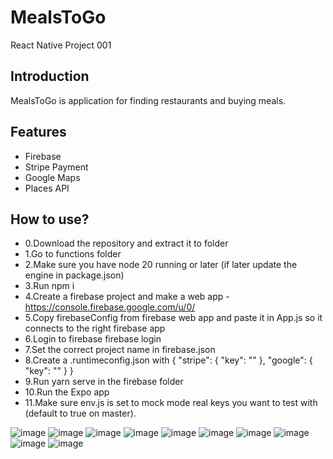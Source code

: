 # MealsToGo

React Native Project 001

## Introduction

MealsToGo is application for finding restaurants and buying meals.

## Features

- Firebase
- Stripe Payment
- Google Maps
- Places API

## How to use?

- 0.Download the repository and extract it to folder
- 1.Go to functions folder
- 2.Make sure you have node 20 running or later (if later update the engine in package.json)
- 3.Run npm i
- 4.Create a firebase project and make a web app - https://console.firebase.google.com/u/0/
- 5.Copy firebaseConfig from firebase web app and paste it in App.js so it connects to the right firebase app
- 6.Login to firebase firebase login
- 7.Set the correct project name in firebase.json
- 8.Create a .runtimeconfig.json with
  {
  "stripe": {
  "key": "<empty>"
  },
  "google": {
  "key": "<empty>"
  }
  }
- 9.Run yarn serve in the firebase folder
- 10.Run the Expo app
- 11.Make sure env.js is set to mock mode real keys you want to test with (default to true on master).

![image](MealsToGo/assets/images/Home_Favourites.png)
![image](MealsToGo/assets/images/Google_Maps.png)
![image](MealsToGo/assets/images/Stripe_Payment.png)
![image](MealsToGo/assets/images/Settings_Page.png)
![image](MealsToGo/assets/images/Home_non-authorized_users.png)
![image](MealsToGo/assets/images/Login.png)
![image](MealsToGo/assets/images/Register.png)
![image](MealsToGo/assets/images/Restaurant_Details.png)
![image](MealsToGo/assets/images/Favourites_Restaurants.png)
![image](MealsToGo/assets/images/Cart_Empty.png)
